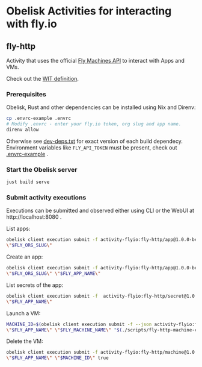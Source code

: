 # Obelisk Activities for interacting with fly.io

## fly-http
Activity that uses the official [Fly Machines API](https://fly.io/docs/machines/api/) to interact with Apps and VMs.

Check out the [WIT definition](fly-http/wit/activity-flyio_fly-http@1.0.0-beta/fly.wit).

### Prerequisites
Obelisk, Rust and other dependencies can be installed using Nix and Direnv:
```sh
cp .envrc-example .envrc
# Modify .envrc - enter your fly.io token, org slug and app name.
direnv allow
```
Otherwise see [dev-deps.txt](./dev-deps.txt) for exact version of each build dependecy. Environment variables
like `FLY_API_TOKEN` must be present, check out [.envrc-example](./.envrc-example) .

### Start the Obelisk server
```sh
just build serve
```

### Submit activity executions
Executions can be submitted and observed either using CLI or the WebUI at http://localhost:8080 .

List apps:
```sh
obelisk client execution submit -f activity-flyio:fly-http/app@1.0.0-beta.list -- \
\"$FLY_ORG_SLUG\"
```

Create an app:
```sh
obelisk client execution submit -f activity-flyio:fly-http/app@1.0.0-beta.put -- \
\"$FLY_ORG_SLUG\" \"$FLY_APP_NAME\"
```

List secrets of the app:
```sh
obelisk client execution submit -f  activity-flyio:fly-http/secret@1.0.0-beta.list -- \
\"$FLY_APP_NAME\"
```

Launch a VM:
```sh
MACHINE_ID=$(obelisk client execution submit -f --json activity-flyio:fly-http/machine@1.0.0-beta.create -- \
\"$FLY_APP_NAME\" \"$FLY_MACHINE_NAME\" "$(./scripts/fly-http-machine-config.json.sh)" | jq -r '.[-1].ok.ok')
```

Delete the VM:
```sh
obelisk client execution submit -f activity-flyio:fly-http/machine@1.0.0-beta.delete -- \
\"$FLY_APP_NAME\" \"$MACHINE_ID\" true
```
